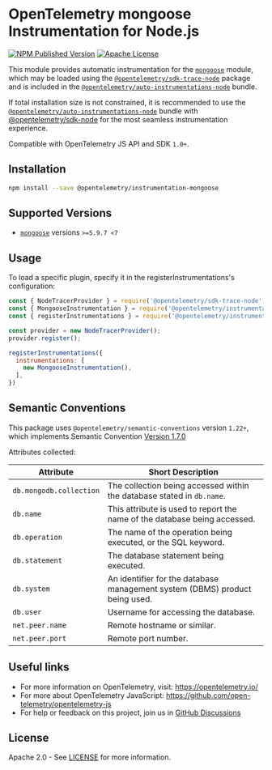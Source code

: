 # OpenTelemetry mongoose Instrumentation for Node.js

[![NPM Published Version][npm-img]][npm-url]
[![Apache License][license-image]][license-image]

This module provides automatic instrumentation for the [`mongoose`](https://github.com/Automattic/mongoose) module, which may be loaded using the [`@opentelemetry/sdk-trace-node`](https://github.com/open-telemetry/opentelemetry-js/tree/main/packages/opentelemetry-sdk-trace-node) package and is included in the [`@opentelemetry/auto-instrumentations-node`](https://www.npmjs.com/package/@opentelemetry/auto-instrumentations-node) bundle.

If total installation size is not constrained, it is recommended to use the [`@opentelemetry/auto-instrumentations-node`](https://www.npmjs.com/package/@opentelemetry/auto-instrumentations-node) bundle with [@opentelemetry/sdk-node](`https://www.npmjs.com/package/@opentelemetry/sdk-node`) for the most seamless instrumentation experience.

Compatible with OpenTelemetry JS API and SDK `1.0+`.

## Installation

```bash
npm install --save @opentelemetry/instrumentation-mongoose
```

## Supported Versions

- [`mongoose`](https://www.npmjs.com/package/mongoose) versions `>=5.9.7 <7`

## Usage

To load a specific plugin, specify it in the registerInstrumentations's configuration:

```js
const { NodeTracerProvider } = require('@opentelemetry/sdk-trace-node');
const { MongooseInstrumentation } = require('@opentelemetry/instrumentation-mongoose');
const { registerInstrumentations } = require('@opentelemetry/instrumentation');

const provider = new NodeTracerProvider();
provider.register();

registerInstrumentations({
  instrumentations: [
    new MongooseInstrumentation(),
  ],
})
```

## Semantic Conventions

This package uses `@opentelemetry/semantic-conventions` version `1.22+`, which implements Semantic Convention [Version 1.7.0](https://github.com/open-telemetry/opentelemetry-specification/blob/v1.7.0/semantic_conventions/README.md)

Attributes collected:

| Attribute               | Short Description                                                           |
| ----------------------- | --------------------------------------------------------------------------- |
| `db.mongodb.collection` | The collection being accessed within the database stated in `db.name`.      |
| `db.name`               | This attribute is used to report the name of the database being accessed.   |
| `db.operation`          | The name of the operation being executed, or the SQL keyword.               |
| `db.statement`          | The database statement being executed.                                      |
| `db.system`             | An identifier for the database management system (DBMS) product being used. |
| `db.user`               | Username for accessing the database.                                        |
| `net.peer.name`         | Remote hostname or similar.                                                 |
| `net.peer.port`         | Remote port number.                                                         |

## Useful links

- For more information on OpenTelemetry, visit: <https://opentelemetry.io/>
- For more about OpenTelemetry JavaScript: <https://github.com/open-telemetry/opentelemetry-js>
- For help or feedback on this project, join us in [GitHub Discussions][discussions-url]

## License

Apache 2.0 - See [LICENSE][license-url] for more information.

[discussions-url]: https://github.com/open-telemetry/opentelemetry-js/discussions
[license-url]: https://github.com/open-telemetry/opentelemetry-js-contrib/blob/main/LICENSE
[license-image]: https://img.shields.io/badge/license-Apache_2.0-green.svg?style=flat
[npm-url]: https://www.npmjs.com/package/@opentelemetry/instrumentation-mongoose
[npm-img]: https://badge.fury.io/js/%40opentelemetry%2Finstrumentation-mongoose.svg
